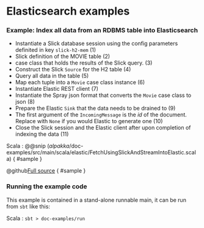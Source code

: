# Elasticsearch examples

### Example: Index all data from an RDBMS table into Elasticsearch

- Instantiate a Slick database session using the config parameters definited in key `slick-h2-mem` (1)
- Slick definition of the MOVIE table (2)
- case class that holds the results of the Slick query. (3)
- Construct the Slick `Source` for the H2 table (4)
- Query all data in the table (5)
- Map each tuple into a `Movie` case class instance (6)
- Instantiate Elastic REST client (7)
- Instantiate the Spray json format that converts the `Movie` case class to json (8)
- Prepare the Elastic `Sink` that the data needs to be drained to (9)
- The first argument of the `IncomingMessage` is the *id* of the document. Replace with `None` if you would Elastic to generate one (10)
- Close the Slick session and the Elastic client after upon completion of indexing the data (11)

Scala
: @@snip ($alpakka$/doc-examples/src/main/scala/elastic/FetchUsingSlickAndStreamIntoElastic.scala) { #sample }

@github[Full source](/doc-examples/src/main/scala/elastic/FetchUsingSlickAndStreamIntoElastic.scala) { #sample }


### Running the example code

This example is contained in a stand-alone runnable main, it can be run
 from `sbt` like this:
 

Scala
:   ```
    sbt
    > doc-examples/run
    ```
